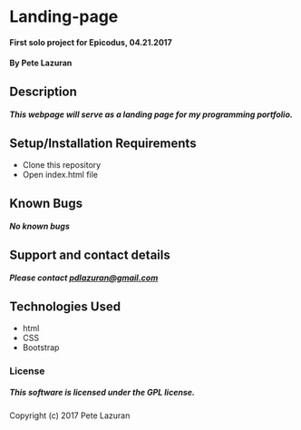 # Landing-page

#### First solo project for Epicodus, 04.21.2017

#### By Pete Lazuran

## Description

##### This webpage will serve as a landing page for my programming portfolio.

## Setup/Installation Requirements

* Clone this repository
* Open index.html file

## Known Bugs

##### No known bugs

## Support and contact details

##### Please contact pdlazuran@gmail.com

## Technologies Used

* html
* CSS
* Bootstrap

### License

##### This software is licensed under the GPL license.

Copyright (c) 2017 Pete Lazuran
